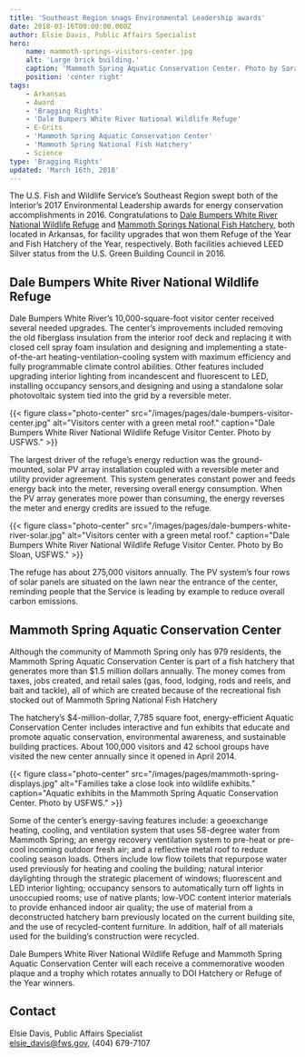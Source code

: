 ```yaml
---
title: 'Southeast Region snags Environmental Leadership awards'
date: 2018-03-16T00:00:00.000Z
author: Elsie Davis, Public Affairs Specialist
hero:
    name: mammoth-springs-visitors-center.jpg
    alt: 'Large brick building.'
    caption: 'Mammoth Spring Aquatic Conservation Center. Photo by Sara Seagraves, USFWS.'
    position: 'center right'
tags:
    - Arkansas
    - Award
    - 'Bragging Rights'
    - 'Dale Bumpers White River National Wildlife Refuge'
    - E-Grits
    - 'Mammoth Spring Aquatic Conservation Center'
    - 'Mammoth Spring National Fish Hatchery'
    - Science
type: 'Bragging Rights'
updated: 'March 16th, 2018'
---
```


The U.S. Fish and Wildlife Service’s Southeast Region swept both of the Interior’s 2017 Environmental Leadership awards for energy conservation accomplishments in 2016.  Congratulations to [Dale Bumpers White River National Wildlife Refuge](https://www.fws.gov/refuge/white_river/) and [Mammoth Springs National Fish Hatchery](https://www.fws.gov/mammothspring/), both located in Arkansas, for facility upgrades that won them Refuge of the Year and Fish Hatchery of the Year, respectively.  Both facilities achieved LEED Silver status from the U.S. Green Building Council in 2016.

## Dale Bumpers White River National Wildlife Refuge

Dale Bumpers White River’s 10,000-square-foot visitor center received several needed upgrades.  The center’s improvements included removing the old fiberglass insulation from the interior roof deck and replacing it with closed cell spray foam insulation and designing and implementing a state-of-the-art heating-ventilation-cooling system with maximum efficiency and fully programmable climate control abilities.  Other features included upgrading interior lighting from incandescent and fluorescent to LED, installing occupancy sensors,and designing and using a standalone solar photovoltaic system tied into the grid by a reversible meter.

{{< figure class="photo-center" src="/images/pages/dale-bumpers-visitor-center.jpg" alt="Visitors center with a green metal roof." caption="Dale Bumpers White River National Wildlife Refuge Visitor Center. Photo by USFWS." >}}

The largest  driver of the refuge’s energy reduction was the ground-mounted, solar PV array installation coupled with a reversible meter and utility provider agreement. This system generates constant power and feeds energy back into the meter, reversing overall energy consumption. When the PV array generates more power than consuming, the energy reverses the meter and energy credits are issued to the refuge.

{{< figure class="photo-center" src="/images/pages/dale-bumpers-white-river-solar.jpg" alt="Visitors center with a green metal roof." caption="Dale Bumpers White River National Wildlife Refuge Visitor Center. Photo by Bo Sloan, USFWS." >}}

The refuge has  about 275,000 visitors annually.  The PV system’s four rows of solar panels are situated on the lawn near the entrance of the center, reminding people that the Service is leading by example to reduce overall carbon emissions.

## Mammoth Spring Aquatic Conservation Center

Although the community of Mammoth Spring only has 979 residents, the Mammoth Spring Aquatic Conservation Center is part of a fish hatchery that generates more than $1.5 million dollars annually. The money comes from taxes, jobs created, and retail sales (gas, food, lodging, rods and reels, and bait and tackle), all of which are created because of the recreational fish stocked out of Mammoth Spring National Fish Hatchery

The hatchery’s $4-million-dollar, 7,785 square foot, energy-efficient Aquatic Conservation Center includes interactive and fun exhibits that educate and promote aquatic conservation, environmental awareness, and sustainable building practices. About 100,000 visitors and 42 school groups have visited the new center annually since it opened in April 2014.

{{< figure class="photo-center" src="/images/pages/mammoth-spring-displays.jpg" alt="Families take a close look into wildlife exhibits." caption="Aquatic exhibits in the Mammoth Spring Aquatic Conservation Center. Photo by USFWS." >}}

Some of the center’s energy-saving features include: a geoexchange heating, cooling, and ventilation system that uses 58-degree water from Mammoth Spring; an energy recovery ventilation system to pre-heat or pre-cool incoming outdoor fresh air; and a reflective metal roof to reduce cooling season loads.  Others include  low flow toilets that repurpose water used previously for heating and cooling the building; natural interior daylighting through the strategic placement of windows; fluorescent and LED interior lighting; occupancy sensors to automatically turn off lights in unoccupied rooms; use of native plants; low-VOC content interior materials to provide enhanced indoor air quality; the use of material from a deconstructed hatchery barn previously located on the current building site, and the use of recycled-content furniture. In addition, half of all materials used for the building’s construction were recycled.

Dale Bumpers White River National Wildlife Refuge and Mammoth Spring Aquatic Conservation Center will each receive a commemorative wooden plaque and a trophy which rotates annually to DOI Hatchery or Refuge of the Year winners.

## Contact

Elsie Davis, Public Affairs Specialist  
[elsie_davis@fws.gov](mailto:elsie_davis@fws.gov), (404) 679-7107  
